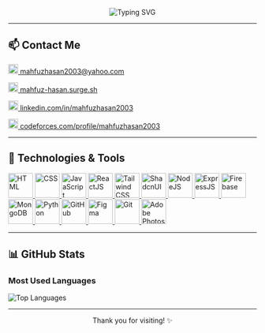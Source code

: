 <p align="center">
  <img src="https://readme-typing-svg.herokuapp.com?font=Fira+Code&size=24&duration=4000&pause=500&color=00A0F0&center=true&width=435&lines=Hello+World!!;It's+Mahfuz+Hasan;A+Frontend+Developer;React+Developer" alt="Typing SVG" />
</p>

---

## 📫 Contact Me

<p>
  <a href="mailto:mahfuzhasan2003@yahoo.com" target="_blank">
    <img src="https://www.svgrepo.com/show/530453/mail-reception.svg" alt="Email" width="20" height="20" />
    <span>mahfuzhasan2003@yahoo.com</span>
  </a>
</p>
<p>
  <a href="https://mahfuz-hasan.surge.sh/" target="_blank">
    <img src="https://www.svgrepo.com/show/429905/portfolio-my-profile-browser.svg" alt="Portfolio" width="20" height="20" />
    <span>mahfuz-hasan.surge.sh</span>
  </a>
</p>
<p>
  <a href="https://www.linkedin.com/in/mahfuzhasan2003/" target="_blank">
    <img src="https://www.svgrepo.com/show/448234/linkedin.svg" alt="LinkedIn" width="20" height="20" />
    <span>linkedin.com/in/mahfuzhasan2003</span>
  </a>
</p>
<p>
  <a href="https://codeforces.com/profile/mahfuzhasan2003" target="_blank">
    <img src="https://www.svgrepo.com/show/525813/code-square.svg" alt="Codeforces" width="20" height="20" />
    <span>codeforces.com/profile/mahfuzhasan2003</span>
  </a>
</p>

---

## 🚀 Technologies & Tools

<p>
  <a href="https://developer.mozilla.org/en-US/docs/Web/HTML" target="_blank" rel="noopener noreferrer">
    <img src="https://www.svgrepo.com/show/373669/html.svg" alt="HTML" width="50" height="50" />
  </a>
  <a href="https://developer.mozilla.org/en-US/docs/Web/CSS" target="_blank" rel="noopener noreferrer">
    <img src="https://www.svgrepo.com/show/373535/css.svg" alt="CSS" width="50" height="50" />
  </a>
  <a href="https://developer.mozilla.org/en-US/docs/Web/JavaScript" target="_blank" rel="noopener noreferrer">
    <img src="https://www.svgrepo.com/show/349419/javascript.svg" alt="JavaScript" width="50" height="50" />
  </a>
  <a href="https://reactjs.org/" target="_blank" rel="noopener noreferrer">
    <img src="https://www.svgrepo.com/show/354259/react.svg" alt="ReactJS" width="50" height="50" />
  </a>
  <a href="https://tailwindcss.com/" target="_blank" rel="noopener noreferrer">
    <img src="https://www.svgrepo.com/show/354431/tailwindcss-icon.svg" alt="Tailwind CSS" width="50" height="50" />
  </a>
  <a href="https://ui.shadcn.com/" target="_blank" rel="noopener noreferrer">
    <img src="https://avatars.githubusercontent.com/u/139895814?v=4" alt="ShadcnUI" width="50" height="50" />
  </a>
  <a href="https://nodejs.org/" target="_blank" rel="noopener noreferrer">
    <img src="https://www.svgrepo.com/show/354119/nodejs-icon.svg" alt="NodeJS" width="50" height="50" />
  </a>
  <a href="https://expressjs.com/" target="_blank" rel="noopener noreferrer">
    <img src="https://www.svgrepo.com/show/330398/express.svg" alt="ExpressJS" width="50" height="50" />
  </a>
  <a href="https://firebase.google.com/" target="_blank" rel="noopener noreferrer">
    <img src="https://www.svgrepo.com/show/353735/firebase.svg" alt="Firebase" width="50" height="50" />
  </a>
  <a href="https://www.mongodb.com/" target="_blank" rel="noopener noreferrer">
    <img src="https://www.svgrepo.com/show/331488/mongodb.svg" alt="MongoDB" width="50" height="50" />
  </a>
  <a href="https://www.python.org/" target="_blank" rel="noopener noreferrer">
    <img src="https://www.svgrepo.com/show/354238/python.svg" alt="Python" width="50" height="50" />
  </a>
  <a href="https://github.com/" target="_blank" rel="noopener noreferrer">
    <img src="https://www.svgrepo.com/show/341847/github.svg" alt="GitHub" width="50" height="50" />
  </a>
  <a href="https://figma.com/" target="_blank" rel="noopener noreferrer">
    <img src="https://www.svgrepo.com/show/354987/figma.svg" alt="Figma" width="50" height="50" />
  </a>
  <a href="https://git-scm.com/" target="_blank" rel="noopener noreferrer">
    <img src="https://www.svgrepo.com/show/373623/git.svg" alt="Git" width="50" height="50" />
  </a>
  <a href="https://www.adobe.com/products/photoshop.html" target="_blank" rel="noopener noreferrer">
    <img src="https://upload.wikimedia.org/wikipedia/commons/a/af/Adobe_Photoshop_CC_icon.svg" alt="Adobe Photoshop" width="50" height="50" />
  </a>
</p>

---

## 📊 GitHub Stats

### Most Used Languages
![Top Languages](https://github-readme-stats.vercel.app/api/top-langs/?username=mahfuzHasan2003&layout=compact&theme=radical)

---

<p align="center">Thank you for visiting! ✨</p>
